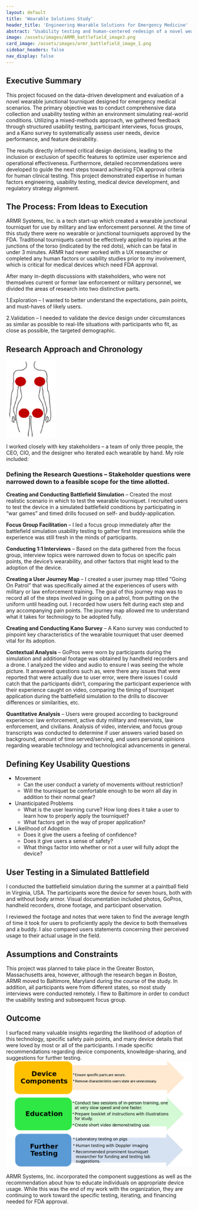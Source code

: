 ```yaml
---
layout: default
title: 'Wearable Solutions Study'
header_title: 'Engineering Wearable Solutions for Emergency Medicine'
abstract: "Usability testing and human-centered redesign of a novel wearable junctional tourniquet for emergency medical use. Real-world simulations, interviews, focus groups, and a Kano survey drove rapid feature refinement and design decisions"
image: /assets/images/ARMR_battlefield_image3.png
card_image: /assets/images/armr_battlefield_image_1.png
sidebar_headers: false
nav_display: false
---
```


## Executive Summary

This project focused on the data-driven development and evaluation of a novel wearable junctional tourniquet designed for emergency medical scenarios. The primary objective was to conduct comprehensive data collection and usability testing within an environment simulating real-world conditions. Utilizing a mixed-methods approach, we gathered feedback through structured usability testing, participant interviews, focus groups, and a Kano survey to systematically assess user needs, device performance, and feature desirability. 

The results directly informed critical design decisions, leading to the inclusion or exclusion of specific features to optimize user experience and operational effectiveness. Furthermore, detailed recommendations were developed to guide the next steps toward achieving FDA approval criteria for human clinical testing. This project demonstrated expertise in human factors engineering, usability testing, medical device development, and regulatory strategy alignment.

## The Process: From Ideas to Execution

ARMR Systems, Inc. is a tech start-up which created a wearable junctional tourniquet for use by military and law enforcement personnel. At the time of this study there were no wearable or junctional tourniquets approved by the FDA. Traditional tourniquets cannot be effectively applied to injuries at the junctions of the torso (indicated by the red dots), which can be fatal in under 3 minutes. ARMR had never worked with a UX researcher or completed any human factors or usability studies prior to my involvement, which is critical for medical devices which need FDA approval.

After many in-depth discussions with stakeholders, who were not themselves current or former law enforcement or military personnel, we divided the areas of research into two distinctive parts.

1.Exploration – I wanted to better understand the expectations, pain points, and must-haves of likely users.

2.Validation – I needed to validate the device design under circumstances as similar as possible to real-life situations with participants who fit, as close as possible, the targeted demographic.

## Research Approach and Chronology

<img src="/assets/images/junctional_tourniquet_image_with_red_dots.png" class="img-fluid float-start mx-4"/>

I worked closely with key stakeholders – a team of only three people, the CEO, CIO, and the designer who iterated each wearable by hand. My role included:

### Defining the Research Questions – Stakeholder questions were narrowed down to a feasible scope for the time allotted.

**Creating and Conducting Battlefield Simulation** – Created the most realistic scenario in which to test the wearable tourniquet. I recruited users to test the device in a simulated battlefield conditions by participating in “war games” and timed drills focused on self- and buddy-application.

**Focus Group Facilitation** – I led a focus group immediately after the battlefield simulation usability testing to gather first impressions while the experience was still fresh in the minds of participants.

**Conducting 1:1 Interviews** – Based on the data gathered from the focus group, interview topics were narrowed down to focus on specific pain points, the device’s wearability, and other factors that might lead to the adoption of the device. 

**Creating a User Journey Map** – I created a user journey map titled “Going On Patrol” that was specifically aimed at the experiences of users with military or law enforcement training. The goal of this journey map was to record all of the steps involved in going on a patrol, from putting on the uniform until heading out. I recorded how users felt during each step and any accompanying pain points. The journey map allowed me to understand what it takes for technology to be adopted fully. 

**Creating and Conducting Kano Survey** – A Kano survey was conducted to pinpoint key characteristics of the wearable tourniquet that user deemed vital for its adoption.

**Contextual Analysis** – GoPros were worn by participants during the simulation and additional footage was obtained by handheld recorders and a drone. I analyzed the video and audio to ensure I was seeing the whole picture. It answered questions such as, were there any issues that were reported that were actually due to user error, were there issues I could catch that the participants didn’t, comparing the participant experience with their experience caught on video, comparing the timing of tourniquet application during the battlefield simulation to the drills to discover differences or similarities, etc.

**Quantitative Analysis** – Users were grouped according to background experience: law enforcement, active duty military and reservists, law enforcement, and civilians. Analysis of video, interview, and focus group transcripts was conducted to determine if user answers varied based on background, amount of time served/serving, and users personal opinions regarding wearable technology and technological advancements in general.


## Defining Key Usability Questions

* Movement
  * Can the user conduct a variety of movements without restriction?
  * Will the tourniquet be comfortable enough to be worn all day in addition to their normal gear?
* Unanticipated Problems
  * What is the user learning curve? How long does it take a user to learn how to properly apply the tourniquet?
  * What factors get in the way of proper application?
* Likelihood of Adoption
  * Does it give the users a feeling of confidence?
  * Does it give users a sense of safety?
  * What things factor into whether or not a user will fully adopt the device?

## User Testing in a Simulated Battlefield

I conducted the battlefield simulation during the summer at a paintball field in Virginia, USA. The participants wore the device for seven hours, both with and without body armor. Visual documentation included photos, GoPros, handheld recorders, drone footage, and participant observation. 

I reviewed the footage and notes that were taken to find the average length of time it took for users to proficiently apply the device to both themselves and a buddy. I also compared users statements concerning their perceived usage to their actual usage in the field.

## Assumptions and Constraints

This project was planned to take place in the Greater Boston, Massachusetts area, however, although the research began in Boston, ARMR moved to Baltimore, Maryland during the course of the study. In addition, all participants were from different states, so most study interviews were conducted remotely. I flew to Baltimore in order to conduct the usability testing and subsequent focus group.

## Outcome

I surfaced many valuable insights regarding the likelihood of adoption of this technology, specific safety pain points, and many device details that were loved by most or all of the participants. I made specific recommendations regarding device components, knowledge-sharing, and suggestions for further testing. 
<img src="/assets/images/ARMR_recommendations.jpg" class="img-fluid m-2"/> 


ARMR Systems, Inc. incorporated the component suggestions as well as the recommendation about how to educate individuals on appropriate device usage. While this was the end of my work with the organization, they are continuing to work toward the specific testing, iterating, and financing needed for FDA approval.  
